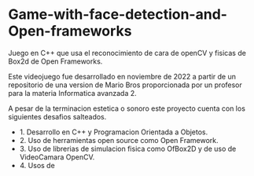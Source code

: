# Game-with-face-detection-and-Open-frameworks
Juego en C++ que usa el reconocimiento de cara de openCV y fisicas de Box2d de Open Frameworks.

Este videojuego fue desarrollado en noviembre de 2022 a partir de un repositorio de una version de Mario Bros proporcionada por un
profesor para la materia Informatica avanzada 2.

A pesar de la terminacion estetica o sonoro este proyecto cuenta con los siguientes desafios salteados.

<ul>
  <li> 1. Desarrollo en C++ y Programacion Orientada a Objetos.
  <li> 2. Uso de herramientas open source como Open Framework.
  <li> 3. Uso de librerias de simulacion fisica como OfBox2D y de uso de VideoCamara OpenCV.
  <li> 4. Usos de 
